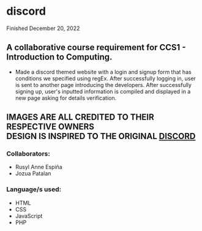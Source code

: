 # discord

Finished December 20, 2022

## A collaborative course requirement for CCS1 - Introduction to Computing.
- Made a discord themed website with a login and signup form that has conditions we specified using regEx. After successfully logging in, user is sent to another page introducing the developers. After successfully signing up, user's inputted information is compiled and displayed in a new page asking for details verification. 

## IMAGES ARE ALL CREDITED TO THEIR RESPECTIVE OWNERS <br>DESIGN IS INSPIRED TO THE ORIGINAL <a href="https://discord.com/">DISCORD</a>

### Collaborators:
- Rusyl Anne Espiña
- Jozua Patalan

### Language/s used:
- HTML
- CSS
- JavaScript
- PHP
